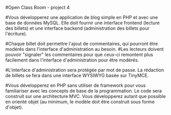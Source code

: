 #Open Class Room - project 4

#Vous développerez une application de blog simple en PHP et avec une base de données MySQL. Elle doit fournir une interface frontend (lecture des billets) et une interface backend (administration des billets pour l'écriture).

#Chaque billet doit permettre l'ajout de commentaires, qui pourront être modérés dans l'interface d'administration au besoin.
#Les lecteurs doivent pouvoir "signaler" les commentaires pour que ceux-ci remontent plus facilement dans l'interface d'administration pour être modérés.

#L'interface d'administration sera protégée par mot de passe. La rédaction de billets se fera dans une interface WYSIWYG basée sur TinyMCE.

#Vous développerez en PHP sans utiliser de framework pour vous familiariser avec les concepts de base de la programmation. Le code sera construit sur une architecture MVC. Vous développerez autant que possible en orienté objet (au minimum, le modèle doit être construit sous forme d'objet).